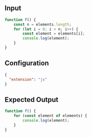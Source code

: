 
## Input
```javascript input
function f() {
    const n = elements.length;
    for (let i = 0; i < n; i++) {
        const element = elements[i];
        console.log(element);
    }
}
```

## Configuration
```json configuration
{
  "extension": "js"
}
```

## Expected Output
```javascript expected output
function f() {
    for (const element of elements) {
        console.log(element);
    }
}
```
